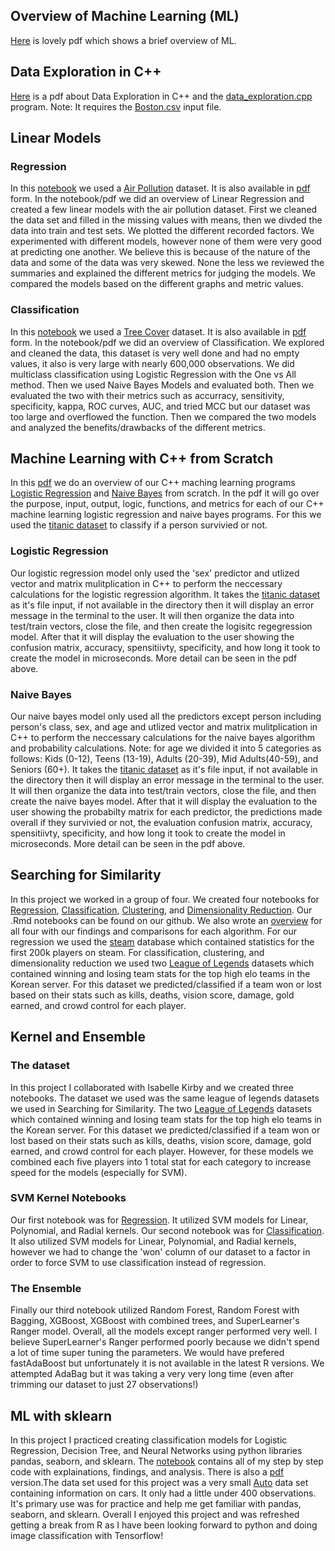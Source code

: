 ## Overview of Machine Learning (ML)
[Here](Overview%20of%20ML.pdf) is lovely pdf which shows a brief overview of ML.

## Data Exploration in C++
[Here](Data%20Exploration/Data%20Exploration%20in%20C%2B%2B.pdf) is a pdf about Data Exploration in C++ and the [data_exploration.cpp](Data%20Exploration/data_exploration.cpp) program. Note: It requires the [Boston.csv](Data%20Exploration/Boston.csv) input file.

## Linear Models

### Regression
In this [notebook](Linear%20Models/Regression/Regression.Rmd) we used a [Air Pollution](Linear%20Models/Regression/Air_Pollution.csv) dataset. It is also available in [pdf](Linear%20Models/Regression/Regression.pdf) form. In the notebook/pdf we did an overview of Linear Regression and created a few linear models with the air pollution dataset. First we cleaned the data set and filled in the missing values with means, then we divded the data into train and test sets. We plotted the different recorded factors. We experimented with different models, however none of them were very good at predicting one another. We believe this is because of the nature of the data and some of the data was very skewed. None the less we reviewed the summaries and explained the different metrics for judging the models. We compared the models based on the different graphs and metric values. 

### Classification
In this [notebook](Linear%20Models/Classification/Classification.Rmd) we used a [Tree Cover](Linear%20Models/Classification/covtype.csv) dataset. It is also available in [pdf](Linear%20Models/Classification/Classification.pdf) form. In the notebook/pdf we did an overview of Classification. We explored and cleaned the data, this dataset is very well done and had no empty values, it also is very large with nearly 600,000 observations. We did multiclass classification using Logistic Regression with the One vs All method. Then we used Naive Bayes Models and evaluated both. Then we evaluated the two with their metrics such as accurracy, sensitivity, specificity, kappa, ROC curves, AUC, and tried MCC but our dataset was too large and overflowed the function. Then we compared the two models and analyzed the benefits/drawbacks of the different metrics.

## Machine Learning with C++ from Scratch
In this [pdf](ML%20Algorithms%20from%20Scratch/Machine%20Learning%20with%20C%2B%2B.pdf) we do an overview of our C++ maching learning programs [Logistic Regression](ML%20Algorithms%20from%20Scratch/LogisticRegression.cpp) and [Naive Bayes](ML%20Algorithms%20from%20Scratch/NaiveBayes.cpp) from scratch. In the pdf it will go over the purpose, input, output, logic, functions, and metrics for each of our C++ machine learning logistic regression and naive bayes programs. For this we used the [titanic dataset](ML%20Algorithms%20from%20Scratch/titanic_project.csv) to classify if a person survivied or not.

### Logistic Regression

Our logistic regression model only used the 'sex' predictor and utlized vector and matrix mulitplication in C++ to perform the neccessary calculations for the logistic regression algorithm. It takes the [titanic dataset](ML%20Algorithms%20from%20Scratch/titanic_project.csv) as it's file input, if not available in the directory then it will display an error message in the terminal to the user. It will then organize the data into test/train vectors, close the file, and then create the logisitc regegression model. After that it will display the evaluation to the user showing the confusion matrix, accuracy, spensitiivty, specificity, and how long it took to create the model in microseconds. More detail can be seen in the pdf above.

### Naive Bayes

Our naive bayes model only used all the predictors except person including person's class, sex, and age and utlized vector and matrix mulitplication in C++ to perform the neccessary calculations for the naive bayes algorithm and probability calculations. Note: for age we divided it into 5 categories as follows: Kids (0-12), Teens (13-19), Adults (20-39), Mid Adults(40-59), and Seniors (60+). It takes the [titanic dataset](ML%20Algorithms%20from%20Scratch/titanic_project.csv) as it's file input, if not available in the directory then it will display an error message in the terminal to the user. It will then organize the data into test/train vectors, close the file, and then create the naive bayes model. After that it will display the evaluation to the user showing the probabilty matrix for each predictor, the predictions made overall if they survivied or not, the evaluation confusion matrix, accuracy, spensitiivty, specificity, and how long it took to create the model in microseconds. More detail can be seen in the pdf above.

## Searching for Similarity
In this project we worked in a group of four. We created four notebooks for [Regression](Searching%20for%20Similarity/Regression.pdf), [Classification](Searching%20for%20Similarity/Classification.pdf), [Clustering](Searching%20for%20Similarity/Clustering.pdf), and [Dimensionality Reduction](Searching%20for%20Similarity/Dimensionality_Reduction.pdf). Our .Rmd notebooks can be found on our github. We also wrote an [overview](Searching%20for%20Similarity/Searching%20for%20Similarity_NarrativeDoc.pdf) for all four with our findings and comparisons for each algorithm. For our regression we used the [steam](Searching%20for%20Similarity/Steam_Data/steam_amended_first_200k_players.csv.zip) database which contained statistics for the first 200k players on steam. For classification, clustering, and dimensionality reduction we used two [League of Legends](Searching%20for%20Similarity/League_Data/league_korea_high_elo_team_stats.zip) datasets which contained winning and losing team stats for the top high elo teams in the Korean server. For this dataset we predicted/classified if a team won or lost based on their stats such as kills, deaths, vision score, damage, gold earned, and crowd control for each player.


## Kernel and Ensemble
### The dataset
In this project I collaborated with Isabelle Kirby and we created three notebooks. The dataset we used was the same league of legends datasets we used in Searching for Similarity. The two [League of Legends](Kernel%20and%20Ensemble/League_Data/league_korea_high_elo_team_stats.zip) datasets which contained winning and losing team stats for the top high elo teams in the Korean server. For this dataset we predicted/classified if a team won or lost based on their stats such as kills, deaths, vision score, damage, gold earned, and crowd control for each player. However, for these models we combined each five players into 1 total stat for each category to increase speed for the models (especially for SVM). 
### SVM Kernel Notebooks
Our first notebook was for [Regression](Kernel%20and%20Ensemble%20Methods/Regression.pdf). It utilized SVM models for Linear, Polynomial, and Radial kernels. Our second notebook was for [Classification](Kernel%20and%20Ensemble%20Methods/Classification.pdf). It also utilized SVM models for Linear, Polynomial, and Radial kernels, however we had to change the 'won' column of our dataset to a factor in order to force SVM to use classification instead of regression. 
### The Ensemble
Finally our third notebook utilized Random Forest, Random Forest with Bagging, XGBoost, XGBoost with combined trees, and SuperLearner's Ranger model. Overall, all the models except ranger performed very well. I believe SuperLearner's Ranger performed poorly because we didn't spend a lot of time super tuning the parameters. We would have prefered fastAdaBoost but unfortunately it is not available in the latest R versions. We attempted AdaBag but it was taking a very very long time (even after trimming our dataset to just 27 observations!)

## ML with sklearn
In this project I practiced creating classification models for Logistic Regression, Decision Tree, and Neural Networks using python libraries pandas, seaborn, and sklearn. The [notebook](ML%20with%20skLearn/ML_with_skLearn.ipynb) contains all of my step by step code with explainations, findings, and analysis. There is also a [pdf](ML%20with%20skLearn/ML_with_skLearn.pdf) version.The data set used for this project was a very small [Auto](ML%20with%20skLearn/Auto.csv) data set containing information on cars. It only had a little under 400 observations. It's primary use was for practice and help me get familiar with pandas, seaborn, and sklearn. Overall I enjoyed this project and was refreshed getting a break from R as I have been looking forward to python and doing image classification with Tensorflow!
